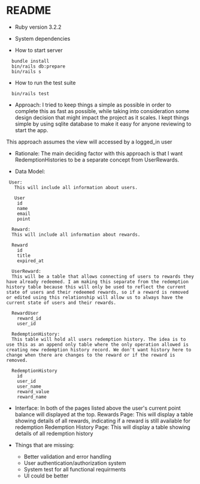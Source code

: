 # README

* Ruby version
  3.2.2
* System dependencies

* How to start server

```
  bundle install
  bin/rails db:prepare
  bin/rails s
```

* How to run the test suite
```
  bin/rails test
```

* Approach: 
I tried to keep things a simple as possible in order to complete this as fast as possible, while taking into consideration some design decision that might impact the project as it scales.
I kept things simple by using sqlite database to make it easy for anyone reviewing to start the app.

This approach assumes the view will accessed by a logged_in user 

* Rationale:
The main deciding factor with this approach is that I want RedemptionHistories to be a separate concept from UserRewards.

* Data Model:
```
 User:
   This will include all information about users.

   User
    id
    name
    email
    point

  Reward:
  This will include all information about rewards.

  Reward
    id
    title
    expired_at

  UserReward:
  This will be a table that allows connecting of users to rewards they have already redeemed. I am making this separate from the redemption history table because this will only be used to reflect the current state of users and their redeemed rewards, so if a reward is removed or edited using this relationship will allow us to always have the current state of users and their rewards.

  RewardUser
    reward_id
    user_id

  RedemptionHistory:
  This table will hold all users redemption history. The idea is to use this as an append only table where the only operation allowed is creating new redemption history record. We don't want history here to change when there are changes to the reward or if the reward is removed.

  RedemptionHistory
    id
    user_id
    user_name
    reward_value
    reward_name
```


* Interface: In both of the pages listed above the user's current point balance will displayed at the top.
  Rewards Page: This will display a table showing details of all rewards, indicating if a reward is still available for redemption
  Redemption History Page: This will display a table showing details of all redemption history

* Things that are missing:
  - Better validation and error handling
  - User authentication/authorization system
  - System test for all functional requirments
  - UI could be better